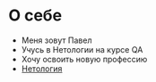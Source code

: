 # **О себе**

- Меня зовут Павел
- Учусь в Нетологии на курсе QA
- Хочу освоить новую профессию
- [Нетология]("https://u.netology.ru/backend/uploads/page_assets/videos/file/29342/220118_EDIT_NETOLOGIA_mix__1__2_1.mp4") 